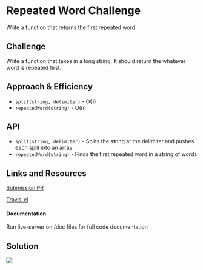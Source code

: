 # Repeated Word Challenge

Write a function that returns the first repeated word.

## Challenge

Write a function that takes in a long string. It should return the whatever word is repeated first.

## Approach & Efficiency
* `split(string, delimiter)` - O(1)
* `repeatedWord(string)` - O(n)

## API
* `split(string, delimiter)` - Splits the string at the delimiter and pushes each split into an array
* `repeatedWord(string)` - Finds the first repeated word in a string of words

## Links and Resources

[Submission PR]()

[Travis-ci]()

#### Documentation
Run live-server on /doc files for full code documentation

## Solution

![](../assets/31-repeatWords.jpg)

